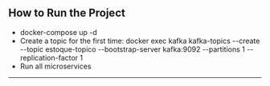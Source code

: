 ## How to Run the Project

- docker-compose up -d
- Create a topic for the first time: docker exec kafka kafka-topics --create --topic estoque-topico --bootstrap-server kafka:9092 --partitions 1 --replication-factor 1
- Run all microservices
---

